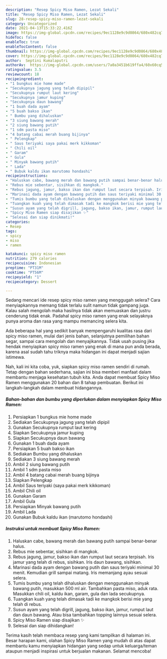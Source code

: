 ```yaml
---
description: "Resep Spicy Miso Ramen, Lezat Sekali"
title: "Resep Spicy Miso Ramen, Lezat Sekali"
slug: 28-resep-spicy-miso-ramen-lezat-sekali
category: Uncategorized
date: 2021-04-13T15:33:22.416Z
image: https://img-global.cpcdn.com/recipes/9ec1128e9c9d0864/680x482cq70/spicy-miso-ramen-foto-resep-utama.jpg
hideToc: false
enableToc: true
enableTocContent: false
thumbnail: https://img-global.cpcdn.com/recipes/9ec1128e9c9d0864/680x482cq70/spicy-miso-ramen-foto-resep-utama.jpg
cover: https://img-global.cpcdn.com/recipes/9ec1128e9c9d0864/680x482cq70/spicy-miso-ramen-foto-resep-utama.jpg
author:  Septini Kumalaputri
authorAv:  https://img-global.cpcdn.com/users/7a0a3451b619ffa4/60x60cq50/avatar.jpg
ratingvalue: 3.5
reviewcount: 18
recipeingredient:
- "1 bungkus mie home made"
- "Secukupnya jagung yang telah dipipil"
- "Secukupnya rumput laut kering"
- "Secukupnya jamur kuping"
- "Secukupnya daun bawang"
- "1 buah dada ayam"
- "5 buah bakso ikan"
- " Bumbu yang dihaluskan"
- "3 siung bawang merah"
- "2 siung bawang putih"
- "1 sdm pasta miso"
- "4 batang cabai merah buang bijinya"
- " Pelengkap"
- " Saus teriyaki saya pakai merk kikkoman"
- " Chili oil"
- " Garam"
- " Gula"
- " Minyak bawang putih"
- " Lada"
- " Bubuk kaldu ikan marutomo hondashi"
recipeinstructions:
- "Haluskan cabe, bawang merah dan bawang putih sampai benar-benar halus."
- "Rebus mie sebentar, sisihkan di mangkok."
- "Rebus jagung, jamur, bakso ikan dan rumput laut secara terpisah. Iris jamur yang telah di rebus, sisihkan. Iris daun bawang, sisihkan."
- "Marinasi dada ayam dengan bawang putih dan saus teriyaki minimal 30 menit. Kemudian grill sampai matang. Iris memanjang ayau sesuai selera."
- "Tumis bumbu yang telah dihaluskan dengan menggunakan minyak bawang putih, masukkan 500 ml air. Tambahkan pasta miso, aduk rata. Masukkan chili oil, kaldu ikan, garam, gula dan lada secukupnya."
- "Tuangkan kuah yang telah dimasak tadi ke mangkok berisi mie yang telah di rebus."
- "Susun ayam yang telah digrill, jagung, bakso ikan, jamur, rumput laut dan daun bawang. Atau bisa tambahkan topping lainnya sesuai selera."
- "Spicy Miso Ramen siap disajikan ✨"
- "Selesai dan siap dinikmati!"
categories:
- Resep
tags:
- spicy
- miso
- ramen

katakunci: spicy miso ramen 
nutrition: 279 calories
recipecuisine: Indonesian
preptime: "PT31M"
cooktime: "PT56M"
recipeyield: "1"
recipecategory: Dessert

---
```



Sedang mencari ide resep spicy miso ramen yang menggugah selera? Cara menyiapkannya memang tidak terlalu sulit namun tidak gampang juga. Kalau salah mengolah maka hasilnya tidak akan memuaskan dan justru cenderung tidak enak. Padahal spicy miso ramen yang enak selayaknya punya aroma dan rasa yang mampu memancing selera kita.


Ada beberapa hal yang sedikit banyak mempengaruhi kualitas rasa dari spicy miso ramen, mulai dari jenis bahan, selanjutnya pemilihan bahan segar, sampai cara mengolah dan menyajikannya. Tidak usah pusing jika hendak menyiapkan spicy miso ramen yang enak di mana pun anda berada, karena asal sudah tahu triknya maka hidangan ini dapat menjadi sajian istimewa.




Nah, kali ini kita coba, yuk, siapkan spicy miso ramen sendiri di rumah. Tetap dengan bahan sederhana, sajian ini bisa memberi manfaat dalam membantu menjaga kesehatan tubuh kita. Anda dapat membuat Spicy Miso Ramen menggunakan 20 bahan dan 8 tahap pembuatan. Berikut ini langkah-langkah dalam membuat hidangannya.

<!--inarticleads1-->

##### Bahan-bahan dan bumbu yang diperlukan dalam menyiapkan Spicy Miso Ramen:

1. Persiapkan 1 bungkus mie home made
1. Sediakan Secukupnya jagung yang telah dipipil
1. Gunakan Secukupnya rumput laut kering
1. Siapkan Secukupnya jamur kuping
1. Siapkan Secukupnya daun bawang
1. Gunakan 1 buah dada ayam
1. Persiapkan 5 buah bakso ikan
1. Sediakan  Bumbu yang dihaluskan
1. Sediakan 3 siung bawang merah
1. Ambil 2 siung bawang putih
1. Ambil 1 sdm pasta miso
1. Ambil 4 batang cabai merah buang bijinya
1. Siapkan  Pelengkap
1. Ambil  Saus teriyaki (saya pakai merk kikkoman)
1. Ambil  Chili oil
1. Gunakan  Garam
1. Ambil  Gula
1. Persiapkan  Minyak bawang putih
1. Ambil  Lada
1. Gunakan  Bubuk kaldu ikan (marutomo hondashi)




<!--inarticleads2-->

##### Instruksi untuk membuat Spicy Miso Ramen:

1. Haluskan cabe, bawang merah dan bawang putih sampai benar-benar halus.
1. Rebus mie sebentar, sisihkan di mangkok.
1. Rebus jagung, jamur, bakso ikan dan rumput laut secara terpisah. Iris jamur yang telah di rebus, sisihkan. Iris daun bawang, sisihkan.
1. Marinasi dada ayam dengan bawang putih dan saus teriyaki minimal 30 menit. Kemudian grill sampai matang. Iris memanjang ayau sesuai selera.
1. Tumis bumbu yang telah dihaluskan dengan menggunakan minyak bawang putih, masukkan 500 ml air. Tambahkan pasta miso, aduk rata. Masukkan chili oil, kaldu ikan, garam, gula dan lada secukupnya.
1. Tuangkan kuah yang telah dimasak tadi ke mangkok berisi mie yang telah di rebus.
1. Susun ayam yang telah digrill, jagung, bakso ikan, jamur, rumput laut dan daun bawang. Atau bisa tambahkan topping lainnya sesuai selera.
1. Spicy Miso Ramen siap disajikan ✨
1. Selesai dan siap dihidangkan!



Terima kasih telah membaca resep yang kami tampilkan di halaman ini. Besar harapan kami, olahan Spicy Miso Ramen yang mudah di atas dapat membantu kamu menyiapkan hidangan yang sedap untuk keluarga/teman ataupun menjadi inspirasi untuk berjualan makanan. Selamat mencoba!
